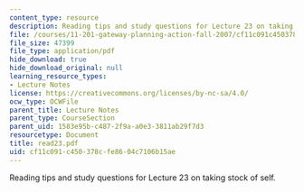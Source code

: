 ```yaml
---
content_type: resource
description: Reading tips and study questions for Lecture 23 on taking stock of self.
file: /courses/11-201-gateway-planning-action-fall-2007/cf11c091c450378cfe8604c7106b15ae_read23.pdf
file_size: 47399
file_type: application/pdf
hide_download: true
hide_download_original: null
learning_resource_types:
- Lecture Notes
license: https://creativecommons.org/licenses/by-nc-sa/4.0/
ocw_type: OCWFile
parent_title: Lecture Notes
parent_type: CourseSection
parent_uid: 1583e95b-c487-2f9a-a0e3-3811ab29f7d3
resourcetype: Document
title: read23.pdf
uid: cf11c091-c450-378c-fe86-04c7106b15ae
---
```

Reading tips and study questions for Lecture 23 on taking stock of self.